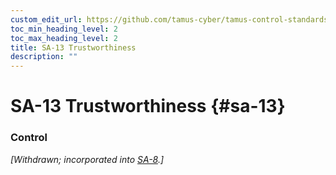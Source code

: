 ```yaml
---
custom_edit_url: https://github.com/tamus-cyber/tamus-control-standards/tree/main/content/tamus.edu/TAMUS_profile.yaml
toc_min_heading_level: 2
toc_max_heading_level: 2
title: SA-13 Trustworthiness
description: ""
---
```


# SA-13 Trustworthiness {#sa-13}

### Control

<em>[Withdrawn; incorporated into [SA-8](/catalog/sa/sa-08).]</em>


